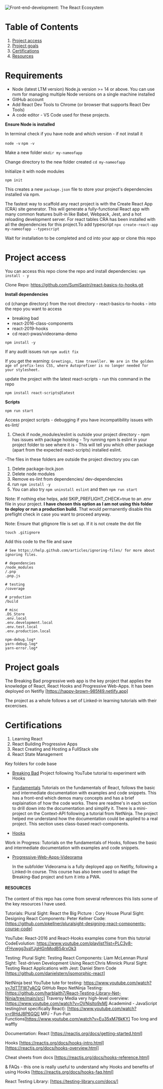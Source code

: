 ![Front-end-development: The React Ecosystem](assets/FE-Dev-React-EcoSystem.png)

# Table of Contents

1. [Project access](#Project-access)
2. [Project goals](#Project-goals)
3. [Certifications](#Certifications)
4. [Resources](#RESOURCES)

# Requirements

- Node (latest LTM version)
  Node.js version >= 14 or above. You can use nvm for managing multiple Node versions on a single machine installed
- GitHub account
- Add React Dev Tools to Chrome (or browser that supports React Dev Tools)
- A code editor - VS Code used for these projects.

**Ensure Node is installed**

In terminal check if you have node and which version - if not install it

`node -v`
`npm -v`

Make a new folder
`mkdir my-nameofapp`

Change directory to the new folder created
`cd my-nameofapp`

Initialize it with node modules

`npm init`

This creates a new `package.json` file to store your project's dependencies installed via npm.

The fastest way to scaffold any react project is with the Create React App (CRA) site generator. This will generate a fully-functional React app with many common features built-in like Babel, Webpack, Jest, and a hot reloading development server. For react tables CRA has been installed with all the dependencies for this project.To add typescript `npx create-react-app my-nameofapp --typescript`

Wait for installation to be completed and cd into your app or clone this repo

# Project access

You can access this repo clone the repo and install dependencies:
`npm install - y`

Clone Repo: https://github.com/SumiSastri/react-basics-to-hooks.git

**Install dependencies**

cd (change directory) from the root directory - react-basics-to-hooks - into the repo you want to access

- breaking bad
- react-2016-class-components
- react-2019-hooks
- cd react-pwas/videorama-demo

`npm install -y`

If any audit issues run
`npm audit fix`

If you get the warning: `Greetings, time traveller. We are in the golden age of prefix-less CSS, where Autoprefixer is no longer needed for your stylesheet.`

update the project with the latest react-scripts - run this command in the repo

`npm install react-scripts@latest`

**Scripts**

`npm run start`

Access project scripts - debugging if you have incompatibility issues with es-lint/

1. Check if node_modules/eslint is outside your project directory - npm has issues with package hoisting - Try running npm ls eslint in your project folder to see where it is - This will tell you which other package (apart from the expected react-scripts) installed eslint.

-The files in these folders are outside the project directory you can

1. Delete package-lock.json
2. Delete node modules
3. Remove es-lint from dependencies/ dev-dependencies
4. run `npm install -y`
5. You can also try `npm uninstall eslint` and then `npm run start`

Note: If nothing else helps, add SKIP_PREFLIGHT_CHECK=true to an .env file in your project. **I have chosen this option as I am not using this folder to deploy or run a production build.**
That would permanently disable this preflight check in case you want to proceed anyway.

Note: Ensure that gitignore file is set up. If it is not create the dot file

`touch .gitignore`

Add this code to the file and save

```
# See https://help.github.com/articles/ignoring-files/ for more about ignoring files.

# dependencies
/node_modules
/.pnp
.pnp.js

# testing
/coverage

# production
/build

# misc
.DS_Store
.env.local
.env.development.local
.env.test.local
.env.production.local

npm-debug.log*
yarn-debug.log*
yarn-error.log*

```

# Project goals

The Breaking Bad progressive web app is the key project that applies the knowledge of React, React Hooks and Progressive Web-Apps. It has been deployed on Netifly [https://happy-brown-985f49.netlify.app]

The project as a whole follows a set of Linked-in learning tutorials with their excercises.

# Certifications

1. Learning React
2. React Building Progressive Apps
3. React Creating and Hosting a FullStack site
4. React State Management

Key folders for code base

- [Breaking Bad]()
  Project following YouTube tutorial to experiment with Hooks

- [Fundamentals]()
  Tutorials on the fundamentals of React, follows the basic and intermediate documentation with examples and code snippets. This has a front-end which demos many concepts and has a brief explaination of how the code works. There are readme's in each section to drill down into the documentation and simplify it. There is a mini-project on the Context-API following a tutorial from NetNinja. The project helped me understand how the documentation could be applied to a real project. This section uses class-based react-components.

- [Hooks]()

Work in Progress: Tutorials on the fundamentals of Hooks, follows the basic and intermediate documentation with examples and code snippets.

- [Progressive-Web-Apps-Videorama]()

  In the subfolder Videorama is a fully deployed app on Netifly, following a Linked-In course. This course has also been used to adapt the Breaking-Bad project and turn it into a PWA.

#### RESOURCES

The content of this repo has come from several references this lists some of the key resources I have used.

Tutorials:
Plural Sight: React the Big Picture : Cory House
Plural Sight: Designing React Components: Peter Kellner
Code: [https://github.com/pkellner/pluralsight-designing-react-components-course-code]

YouTube: React-2016 and React-Hooks examples come from this tutorial
CodeEvolution: https://www.youtube.com/playlist?list=PLC3y8-rFHvwgg3vaYJgHGnModB54rxOk3

Testing:
Plural Sight: Testing React Components: Liam McLennan
Plural Sight: Test-driven Development Using React:Chris Minnick
Plural Sight: Testing React Applications with Jest: Daniel Stern
Code [https://github.com/danielstern/isomorphic-react]

NetNinja best YouTube tute for testing: https://www.youtube.com/watch?v=7dTTFW7yACQ
GitHub Repo NetNinja Testing: [https://github.com/harblaith7/React-Testing-Library-Net-Ninja/tree/main/src]
Traversy Media very high-level overview: [https://www.youtube.com/watch?v=OVNjsIto9xM]
Academind - JavaScript testing(not specifically React): [https://www.youtube.com/watch?v=r9HdJ8P6GQI]
MPJ - Fun-Fun Functions[https://www.youtube.com/watch?v=Eu35xM76kKY] Too long and waffly

Documentation:
React
[https://reactjs.org/docs/getting-started.html]

Hooks
[https://reactjs.org/docs/hooks-intro.html][https://reactjs.org/docs/hooks-overview.html]

Cheat sheets from docs
[https://reactjs.org/docs/hooks-reference.html]

& FAQs - this one is really useful to understand why Hooks and benefits of using Hooks
[https://reactjs.org/docs/hooks-faq.html]

React Testing Library:
[https://testing-library.com/docs/]
